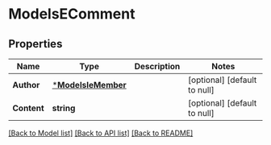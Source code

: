 # ModelsEComment

## Properties
Name | Type | Description | Notes
------------ | ------------- | ------------- | -------------
**Author** | [***ModelsIeMember**](models.IEMember.md) |  | [optional] [default to null]
**Content** | **string** |  | [optional] [default to null]

[[Back to Model list]](../README.md#documentation-for-models) [[Back to API list]](../README.md#documentation-for-api-endpoints) [[Back to README]](../README.md)


